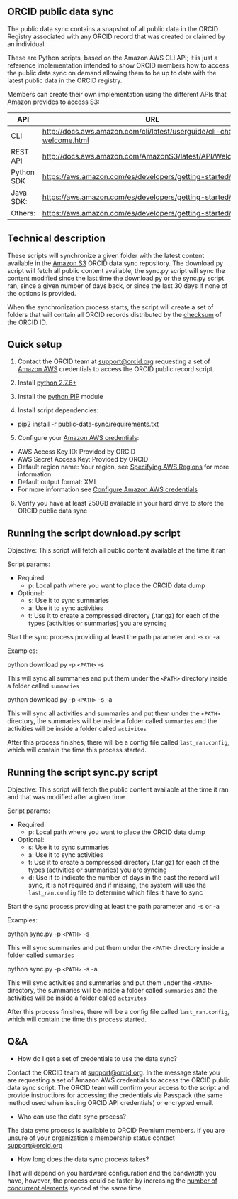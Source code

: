 ﻿## ORCID public data sync

The public data sync contains a snapshot of all public data in the ORCID Registry associated with any ORCID record that was created or claimed by an individual. 

These are Python scripts, based on the Amazon AWS CLI API; it is just a reference implementation intended to show ORCID members how to access the public data sync on demand allowing them to be up to date with the latest public data in the ORCID registry.

Members can create their own implementation using the different APIs that Amazon provides to access S3: 

| API | URL |
| --- | --- |
| CLI | http://docs.aws.amazon.com/cli/latest/userguide/cli-chap-welcome.html |
| REST API | http://docs.aws.amazon.com/AmazonS3/latest/API/Welcome.html |
| Python SDK | https://aws.amazon.com/es/developers/getting-started/python/ |
| Java SDK: | https://aws.amazon.com/es/developers/getting-started/java/ |
| Others: | https://aws.amazon.com/es/developers/getting-started/ |

## Technical description

These scripts will synchronize a given folder with the latest content available in the [Amazon S3](https://aws.amazon.com/s3) ORCID data sync repository. The download.py script will fetch all public content available, the sync.py script will sync the content modified since the last time the download.py or the sync.py script ran, since a given number of days back, or since the last 30 days if none of the options is provided.

When the synchronization process starts, the script will create a set of folders that will contain all ORCID records distributed by the [checksum](http://support.orcid.org/knowledgebase/articles/116780-structure-of-the-orcid-identifier) of the ORCID ID.

## Quick setup

1. Contact the ORCID team at [support@orcid.org](mailto:support@orcid.org) requesting a set of [Amazon AWS](https://aws.amazon.com) credentials to access the ORCID public record script.

2. Install [python 2.7.6+](https://www.python.org/download/releases/2.7/)

3. Install the [python PIP](https://pip.pypa.io/en/stable/installing/) module

4. Install script dependencies:
  * pip2 install -r public-data-sync/requirements.txt

5. Configure your [Amazon AWS credentials](https://aws.amazon.com):

  * AWS Access Key ID: Provided by ORCID
  * AWS Secret Access Key: Provided by ORCID
  * Default region name: Your region, see [Specifying AWS Regions](http://docs.aws.amazon.com/powershell/latest/userguide/pstools-installing-specifying-region.html) for more information
  * Default output format: XML
  * For more information see [Configure Amazon AWS credentials](http://docs.aws.amazon.com/cli/latest/userguide/cli-chap-getting-started.html#cli-using-examples)

6. Verify you have at least 250GB available in your hard drive to store the ORCID public data sync
 
## Running the script download.py script

Objective: This script will fetch all public content available at the time it ran

Script params: 

* Required:
   * p: Local path where you want to place the ORCID data dump
* Optional:
   * s: Use it to sync summaries
   * a: Use it to sync activities
   * t: Use it to create a compressed directory (.tar.gz) for each of the types (activities or summaries) you are syncing 

Start the sync process providing at least the path parameter and -s or -a
   
Examples:    

python download.py -p `<PATH>` -s

This will sync all summaries and put them under the `<PATH>` directory inside a folder called `summaries`

python download.py -p `<PATH>` -s -a

This will sync all activities and summaries and put them under the `<PATH>` directory, the summaries will be inside a folder called `summaries` and the activities will be inside a folder called `activites`

After this process finishes, there will be a config file called `last_ran.config`, which will contain the time this process started.

## Running the script sync.py script

Objective: This script will fetch the public content available at the time it ran and that was modified after a given time

Script params: 

* Required:
   * p: Local path where you want to place the ORCID data dump
* Optional:
   * s: Use it to sync summaries
   * a: Use it to sync activities
   * t: Use it to create a compressed directory (.tar.gz) for each of the types (activities or summaries) you are syncing 
   * d: Use it to indicate the number of days in the past the record will sync, it is not required and if missing, the system will use the `last_ran.config` file to determine which files it have to sync

Start the sync process providing at least the path parameter and -s or -a
   
Examples:    

python sync.py -p `<PATH>` -s

This will sync summaries and put them under the `<PATH>` directory inside a folder called `summaries`

python sync.py -p `<PATH>` -s -a

This will sync activities and summaries and put them under the `<PATH>` directory, the summaries will be inside a folder called `summaries` and the activities will be inside a folder called `activites`

After this process finishes, there will be a config file called `last_ran.config`, which will contain the time this process started.

## Q&A

+ How do I get a set of credentials to use the data sync?

Contact the ORCID team at [support@orcid.org](mailto:support@orcid.org). In the message state you are requesting a set of Amazon AWS credentials to access the ORCID public data sync script. The ORCID team will confirm your access to the script and provide instructions for accessing the credentials via Passpack (the same method used when issuing ORCID API credentials) or encrypted email.

+ Who can use the data sync process?

The data sync process is available to ORCID Premium members. If you are unsure of your organization's membership status contact [support@orcid.org](mailto:support@orcid.org) 

+ How long does the data sync process takes?

That will depend on you hardware configuration and the bandwidth you have, however, the process could be faster by increasing the [number of concurrent elements](http://docs.aws.amazon.com/cli/latest/topic/s3-config.html) synced at the same time.
